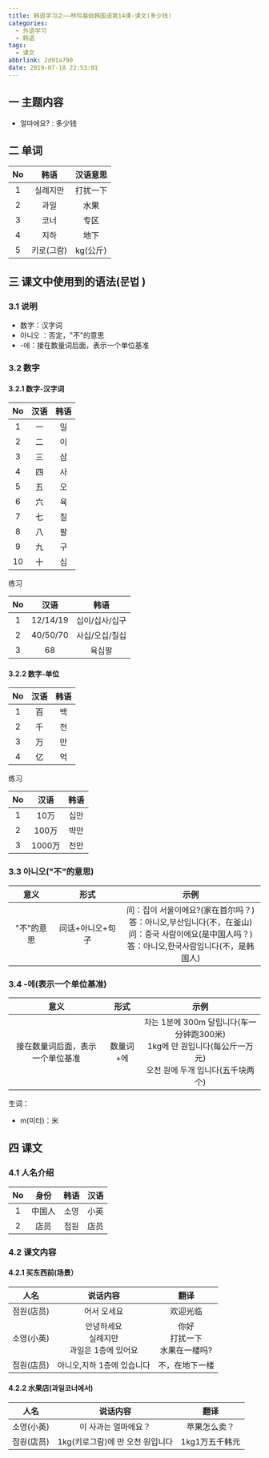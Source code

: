 ```yaml
---
title: 韩语学习之——林玲基础韩国语第14课-课文(多少钱)
categories:
  - 外语学习
  - 韩语
tags:
  - 课文
abbrlink: 2d91a790
date: 2019-07-18 22:53:01
---
```


##   一 主题内容

* 얼마에요? : 多少钱

<!--more-->

## 二 单词

|  No  |    韩语    | 汉语意思 |
| :--: | :--------: | :------: |
|  1   |  실례지만  | 打扰一下 |
|  2   |    과일    |   水果   |
|  3   |    코너    |   专区   |
|  4   |    지하    |   地下   |
|  5   | 키로(그람) | kg(公斤) |

##  三 课文中使用到的语法(문법 )

### 3.1 说明

* 数字：汉字词
* 아니오 ：否定，"不"的意思
* -에：接在数量词后面，表示一个单位基准

### 3.2 数字

#### 3.2.1 数字-汉字词

|  No  | 汉语 | 韩语 |
| :--: | :--: | :--: |
|  1   |  一  |  일  |
|  2   |  二  |  이  |
|  3   |  三  |  삼  |
|  4   |  四  |  사  |
|  5   |  五  |  오  |
|  6   |  六  |  육  |
|  7   |  七  |  칠  |
|  8   |  八  |  팔  |
|  9   |  九  |  구  |
|  10  |  十  |  십  |

练习

|  No  |   汉语   |      韩语      |
| :--: | :------: | :------------: |
|  1   | 12/14/19 | 십이/십사/십구 |
|  2   | 40/50/70 | 사십/오십/칠십 |
|  3   |    68    |     육십팔     |

#### 3.2.2 数字-单位

|  No  | 汉语 | 韩语 |
| :--: | :--: | :--: |
|  1   |  百  |  백  |
|  2   |  千  |  천  |
|  3   |  万  |  만  |
|  4   |  亿  |  억  |

练习

|  No  |  汉语  | 韩语 |
| :--: | :----: | :--: |
|  1   |  10万  | 십만 |
|  2   | 100万  | 뱍만 |
|  3   | 1000万 | 천만 |

### 3.3 아니오("不"的意思)

|    意义    |       形式       |                             示例                             |
| :--------: | :--------------: | :----------------------------------------------------------: |
| "不"的意思 | 问话+아니오+句子 | 问：집이 서울이에요?(家在首尔吗？)<br/>答：아니오,부산입니다(不，在釜山)<br/>问：중국 사람이에요(是中国人吗？)<br/>答：아니오,한국사람입니다(不，是韩国人)<br/> |

### 3.4 -에(表示一个单位基准)

|               意义               |   形式    |                             示例                             |
| :------------------------------: | :-------: | :----------------------------------------------------------: |
| 接在数量词后面，表示一个单位基准 | 数量词+에 | 차는 1분에 300m 달립니다(车一分钟跑300米)<br/>1kg에 만 원입니다(每公斤一万元)<br/>오천 원에 두개 입니다(五千块两个) |

生词：

* m(미터)：米

## 四 课文

### 4.1 人名介绍

|  No  |  身份  | 韩语 | 汉语 |
| :--: | :----: | :--: | :--: |
|  1   | 中国人 | 소영 | 小英 |
|  2   |  店员  | 점원 | 店员 |

### 4.2 课文内容

#### 4.2.1 买东西前(场景）


|    人名    |                    说话内容                    |                翻译                 |
| :--------: | :--------------------------------------------: | :---------------------------------: |
| 점원(店员) |                  어서 오세요                   |              欢迎光临               |
| 소영(小英) | 안녕하세요<br>실례지만<br/>과일은 1층에 있어요 | 你好<br/>打扰一下<br/>水果在一楼吗? |
| 점원(店员) |           아니오,지하 1층에 있습니다           |           不，在地下一楼            |

#### 4.2.2 水果店(과일코너에서)

|    人名    |             说话内容             |      翻译      |
| :--------: | :------------------------------: | :------------: |
| 소영(小英) |       이 사과는 얼마에요？       |  苹果怎么卖？  |
| 점원(店员) | 1kg(키로그람)에 만 오천 원입니다 | 1kg1万五千韩元 |

